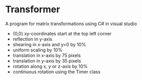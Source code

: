 # Transformer

A program for matrix transformations using C# in visual studio

* (0,0) xy-coordinates start at the top left corner
* reflection in y-axis
* shearing in x-axis and y=0 by 10%
* uniform scaling by 10%
* translation in x-axis by 75 pixels
* translation in y-axis by 35 pixels
* rotation along x, y or z-axis by 10%
* continuous rotation using the Timer class
